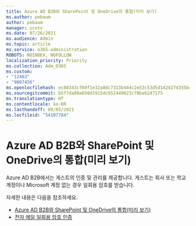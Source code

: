 ```yaml
---
title: Azure AD B2B와 SharePoint 및 OneDrive의 통합(미리 보기)
ms.author: pebaum
author: pebaum
manager: scotv
ms.date: 07/26/2021
ms.audience: Admin
ms.topic: article
ms.service: o365-administration
ROBOTS: NOINDEX, NOFOLLOW
localization_priority: Priority
ms.collection: Adm_O365
ms.custom:
- "12463"
- "9007456"
ms.openlocfilehash: ec88343cf60f1e32a8dc7313b444c2e53c53d5d1424274355b4c96042f0dc629
ms.sourcegitcommit: b5f7da89a650d2915dc652449623c78be6247175
ms.translationtype: HT
ms.contentlocale: ko-KR
ms.lasthandoff: 08/05/2021
ms.locfileid: "54107784"
---
```

# <a name="sharepoint-and-onedrive-integration-with-azure-ad-b2b"></a>Azure AD B2B와 SharePoint 및 OneDrive의 통합(미리 보기)

Azure AD B2B에서는 게스트의 인증 및 관리를 제공합니다. 게스트는 회사 또는 학교 계정이나 Microsoft 계정 없는 경우 일회용 암호를 받습니다.

자세한 내용은 다음을 참조하세요. 

- [Azure AD B2B와 SharePoint 및 OneDrive의 통합(미리 보기)](/sharepoint/sharepoint-azureb2b-integration)
- [전자 메일 일회용 암호 인증](/azure/active-directory/external-identities/one-time-passcode)

